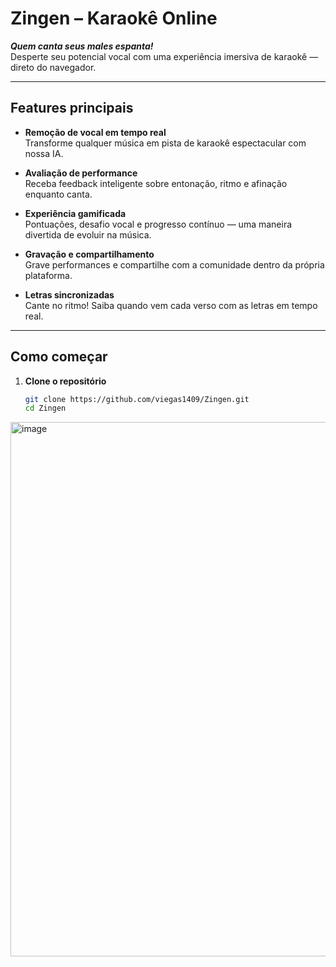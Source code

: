 #  Zingen – Karaokê Online

**_Quem canta seus males espanta!_**  
Desperte seu potencial vocal com uma experiência imersiva de karaokê — direto do navegador.

---

##  Features principais

- **Remoção de vocal em tempo real**  
  Transforme qualquer música em pista de karaokê espectacular com nossa IA.

- **Avaliação de performance**  
  Receba feedback inteligente sobre entonação, ritmo e afinação enquanto canta.

- **Experiência gamificada**  
  Pontuações, desafio vocal e progresso contínuo — uma maneira divertida de evoluir na música.

- **Gravação e compartilhamento**  
  Grave performances e compartilhe com a comunidade dentro da própria plataforma.

- **Letras sincronizadas**  
  Cante no ritmo! Saiba quando vem cada verso com as letras em tempo real.

---

##  Como começar

1. **Clone o repositório**  
   ```bash
   git clone https://github.com/viegas1409/Zingen.git
   cd Zingen
<img width="1893" height="855" alt="image" src="https://github.com/user-attachments/assets/a4b9200c-369b-4dd1-a635-9c7c1dc39fcc" />

